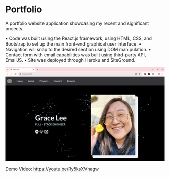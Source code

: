 # Portfolio

A portfolio website application showcasing my recent and significant projects.

• Code was built using the React.js framework, using HTML, CSS, and Bootstrap to set up the main front-end graphical user interface.
• Navigation will snap to the desired section using DOM manipulation.
• Contact form with email capabilities was built using third-party API, EmailJS.
• Site was deployed through Heroku and SiteGround.

![Screenshot](/portfolio/1.png)

Demo Video: https://youtu.be/Ry5ksXVhagw
